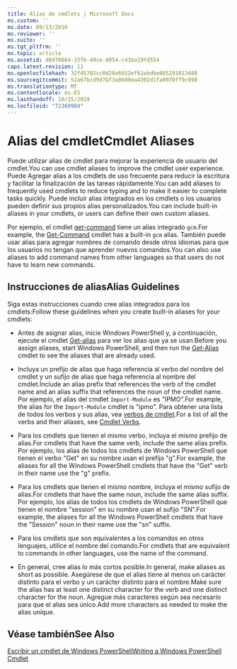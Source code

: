 ```yaml
---
title: Alias de cmdlets | Microsoft Docs
ms.custom: ''
ms.date: 09/13/2016
ms.reviewer: ''
ms.suite: ''
ms.tgt_pltfrm: ''
ms.topic: article
ms.assetid: d0d70864-33fb-49ce-8054-c41ba19fd554
caps.latest.revision: 11
ms.openlocfilehash: 32f45702cc0d28e6652ef61ebdbe085291013408
ms.sourcegitcommit: 52a67bcd9d7bf3e8600ea4302d1fa8970ff9c998
ms.translationtype: MT
ms.contentlocale: es-ES
ms.lasthandoff: 10/15/2019
ms.locfileid: "72369984"
---
```

# <a name="cmdlet-aliases"></a><span data-ttu-id="c71c5-102">Alias del cmdlet</span><span class="sxs-lookup"><span data-stu-id="c71c5-102">Cmdlet Aliases</span></span>

<span data-ttu-id="c71c5-103">Puede utilizar alias de cmdlet para mejorar la experiencia de usuario del cmdlet.</span><span class="sxs-lookup"><span data-stu-id="c71c5-103">You can use cmdlet aliases to improve the cmdlet user experience.</span></span> <span data-ttu-id="c71c5-104">Puede Agregar alias a los cmdlets de uso frecuente para reducir la escritura y facilitar la finalización de las tareas rápidamente.</span><span class="sxs-lookup"><span data-stu-id="c71c5-104">You can add aliases to frequently used cmdlets to reduce typing and to make it easier to complete tasks quickly.</span></span> <span data-ttu-id="c71c5-105">Puede incluir alias integrados en los cmdlets o los usuarios pueden definir sus propios alias personalizados.</span><span class="sxs-lookup"><span data-stu-id="c71c5-105">You can include built-in aliases in your cmdlets, or users can define their own custom aliases.</span></span>

<span data-ttu-id="c71c5-106">Por ejemplo, el cmdlet [get-command](/powershell/module/microsoft.powershell.core/get-command) tiene un alias integrado `gcm`.</span><span class="sxs-lookup"><span data-stu-id="c71c5-106">For example, the [Get-Command](/powershell/module/microsoft.powershell.core/get-command) cmdlet has a built-in `gcm` alias.</span></span> <span data-ttu-id="c71c5-107">También puede usar alias para agregar nombres de comando desde otros idiomas para que los usuarios no tengan que aprender nuevos comandos.</span><span class="sxs-lookup"><span data-stu-id="c71c5-107">You can also use aliases to add command names from other languages so that users do not have to learn new commands.</span></span>

## <a name="alias-guidelines"></a><span data-ttu-id="c71c5-108">Instrucciones de alias</span><span class="sxs-lookup"><span data-stu-id="c71c5-108">Alias Guidelines</span></span>

<span data-ttu-id="c71c5-109">Siga estas instrucciones cuando cree alias integrados para los cmdlets:</span><span class="sxs-lookup"><span data-stu-id="c71c5-109">Follow these guidelines when you create built-in aliases for your cmdlets:</span></span>

- <span data-ttu-id="c71c5-110">Antes de asignar alias, inicie Windows PowerShell y, a continuación, ejecute el cmdlet [Get-alias](/powershell/module/Microsoft.PowerShell.Utility/Get-Alias) para ver los alias que ya se usan.</span><span class="sxs-lookup"><span data-stu-id="c71c5-110">Before you assign aliases, start Windows PowerShell, and then run the [Get-Alias](/powershell/module/Microsoft.PowerShell.Utility/Get-Alias) cmdlet to see the aliases that are already used.</span></span>

- <span data-ttu-id="c71c5-111">Incluya un prefijo de alias que haga referencia al verbo del nombre del cmdlet y un sufijo de alias que haga referencia al nombre del cmdlet.</span><span class="sxs-lookup"><span data-stu-id="c71c5-111">Include an alias prefix that references the verb of the cmdlet name and an alias suffix that references the noun of the cmdlet name.</span></span> <span data-ttu-id="c71c5-112">Por ejemplo, el alias del cmdlet `Import-Module` es "IPMO".</span><span class="sxs-lookup"><span data-stu-id="c71c5-112">For example, the alias for the `Import-Module` cmdlet is "ipmo".</span></span> <span data-ttu-id="c71c5-113">Para obtener una lista de todos los verbos y sus alias, vea [verbos de cmdlet](./approved-verbs-for-windows-powershell-commands.md).</span><span class="sxs-lookup"><span data-stu-id="c71c5-113">For a list of all the verbs and their aliases, see [Cmdlet Verbs](./approved-verbs-for-windows-powershell-commands.md).</span></span>

- <span data-ttu-id="c71c5-114">Para los cmdlets que tienen el mismo verbo, incluya el mismo prefijo de alias.</span><span class="sxs-lookup"><span data-stu-id="c71c5-114">For cmdlets that have the same verb, include the same alias prefix.</span></span> <span data-ttu-id="c71c5-115">Por ejemplo, los alias de todos los cmdlets de Windows PowerShell que tienen el verbo "Get" en su nombre usan el prefijo "g".</span><span class="sxs-lookup"><span data-stu-id="c71c5-115">For example, the aliases for all the Windows PowerShell cmdlets that have the "Get" verb in their name use the "g" prefix.</span></span>

- <span data-ttu-id="c71c5-116">Para los cmdlets que tienen el mismo nombre, incluya el mismo sufijo de alias.</span><span class="sxs-lookup"><span data-stu-id="c71c5-116">For cmdlets that have the same noun, include the same alias suffix.</span></span> <span data-ttu-id="c71c5-117">Por ejemplo, los alias de todos los cmdlets de Windows PowerShell que tienen el nombre "session" en su nombre usan el sufijo "SN".</span><span class="sxs-lookup"><span data-stu-id="c71c5-117">For example, the aliases for all the Windows PowerShell cmdlets that have the "Session" noun in their name use the "sn" suffix.</span></span>

- <span data-ttu-id="c71c5-118">Para los cmdlets que son equivalentes a los comandos en otros lenguajes, utilice el nombre del comando.</span><span class="sxs-lookup"><span data-stu-id="c71c5-118">For cmdlets that are equivalent to commands in other languages, use the name of the command.</span></span>

- <span data-ttu-id="c71c5-119">En general, cree alias lo más cortos posible.</span><span class="sxs-lookup"><span data-stu-id="c71c5-119">In general, make aliases as short as possible.</span></span> <span data-ttu-id="c71c5-120">Asegúrese de que el alias tiene al menos un carácter distinto para el verbo y un carácter distinto para el nombre.</span><span class="sxs-lookup"><span data-stu-id="c71c5-120">Make sure the alias has at least one distinct character for the verb and one distinct character for the noun.</span></span> <span data-ttu-id="c71c5-121">Agregue más caracteres según sea necesario para que el alias sea único.</span><span class="sxs-lookup"><span data-stu-id="c71c5-121">Add more characters as needed to make the alias unique.</span></span>

## <a name="see-also"></a><span data-ttu-id="c71c5-122">Véase también</span><span class="sxs-lookup"><span data-stu-id="c71c5-122">See Also</span></span>

[<span data-ttu-id="c71c5-123">Escribir un cmdlet de Windows PowerShell</span><span class="sxs-lookup"><span data-stu-id="c71c5-123">Writing a Windows PowerShell Cmdlet</span></span>](./writing-a-windows-powershell-cmdlet.md)
